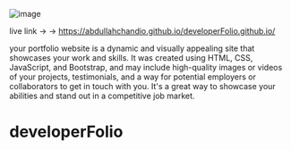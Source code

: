 ![image](https://github.com/abdullahchandio/developerFolio.github.io/assets/98303846/f979c0fa-e923-4909-bdd3-31c800f6c37c)

live link → → 
https://abdullahchandio.github.io/developerFolio.github.io/

 your portfolio website is a dynamic and visually appealing site that showcases your work and skills. It was created using HTML, CSS, JavaScript, and Bootstrap, and may include high-quality images or videos of your projects, testimonials, and a way for potential employers or collaborators to get in touch with you. It's a great way to showcase your abilities and stand out in a competitive job market.
# developerFolio
